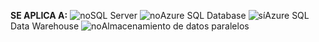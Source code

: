 <Token>**SE APLICA A:** ![no](media/no.png)SQL Server ![no](media/no.png)Azure SQL Database ![sí](media/yes.png)Azure SQL Data Warehouse ![no](media/no.png)Almacenamiento de datos paralelos </Token>

